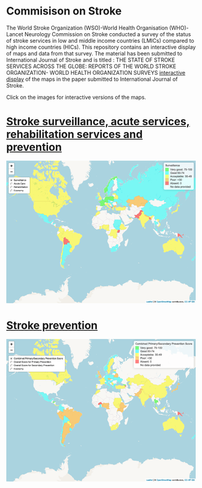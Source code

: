 # Commisison on Stroke

The World Stroke Organization (WSO)-World Health Organisation (WHO)-Lancet Neurology Commission on Stroke conducted a survey of the status of stroke services in low and middle income countries (LMICs) compared to  high income countries (HICs). This repository contains an interactive display of maps and data from that survey. The material has been submitted to International Journal of Stroke and is titled : THE STATE OF STROKE SERVICES ACROSS THE GLOBE: REPORTS OF THE WORLD STROKE ORGANIZATION- WORLD HEALTH ORGANIZATION SURVEYS [interactive display](https://gntem2.github.io/CommissionOnStroke/) of the maps in the paper submitted to International Journal of Stroke.

Click on the images for interactive versions of the maps.

# [Stroke surveillance, acute services, rehabilitation services and prevention](./worldstrokemap1.html)

[![Surveillance, acute services, etc](./wsm1.png)](./worldstrokemap1.html)

# [Stroke prevention](./worldstrokemap2.html)

[![Prevention strategies](./wsm2.png)](./worldstrokemap2.html)

